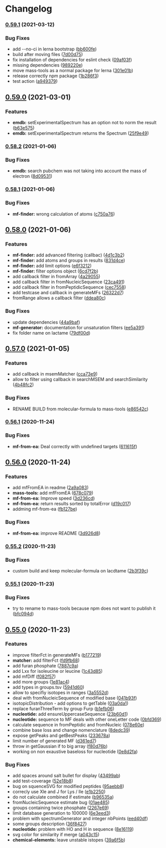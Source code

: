 # Changelog

### [0.59.1](https://www.github.com/cheminfo/mass-tools/compare/v0.59.0...v0.59.1) (2021-03-12)


### Bug Fixes

* add --no-ci in lerna bootstrap ([bb600fe](https://www.github.com/cheminfo/mass-tools/commit/bb600fec54b19e63025e29161f1040801e45dfbf))
* build after moving files ([7d00d75](https://www.github.com/cheminfo/mass-tools/commit/7d00d75a60cedd47c80e2fbc7d8e41a38d1fcf8b))
* fix installation of dependencies for eslint check ([09af03f](https://www.github.com/cheminfo/mass-tools/commit/09af03f13343acea99eec11cb61c6f3958a79218))
* missing dependencies ([989220e](https://www.github.com/cheminfo/mass-tools/commit/989220e357ceeeb76181dde823338b53d7cc298f))
* move mass-tools as a normal package for lerna ([301e01b](https://www.github.com/cheminfo/mass-tools/commit/301e01bf731dd592d67e7cf7bee4f10012c1cccd))
* release correctly npm package ([1b286f3](https://www.github.com/cheminfo/mass-tools/commit/1b286f31d7c3442d075f343fd63257fc78dbd5e7))
* test action ([a949379](https://www.github.com/cheminfo/mass-tools/commit/a949379b9fb5e20b704e7bb7e190792acff2814d))

## [0.59.0](https://www.github.com/cheminfo/mass-tools/compare/v0.58.2...v0.59.0) (2021-03-01)


### Features

* **emdb:** setExperimentalSpectrum has an option not to norm the result ([b63e575](https://www.github.com/cheminfo/mass-tools/commit/b63e5750b4568d37026cb8d9c48b209d566791cc))
* **emdb:** setExperimentalSpectrum returns the Spectrum ([25f9e49](https://www.github.com/cheminfo/mass-tools/commit/25f9e49d6b650dfb9ea0247428a2e155bcba096a))

### [0.58.2](https://www.github.com/cheminfo/mass-tools/compare/v0.58.1...v0.58.2) (2021-01-06)


### Bug Fixes

* **emdb:** search pubchem was not taking into account the mass of electron ([8d09531](https://www.github.com/cheminfo/mass-tools/commit/8d0953143fdb5740b5d7b3b23fee41e60e043e69))

### [0.58.1](https://www.github.com/cheminfo/mass-tools/compare/v0.58.0...v0.58.1) (2021-01-06)


### Bug Fixes

* **mf-finder:** wrong calculation of atoms ([c750a76](https://www.github.com/cheminfo/mass-tools/commit/c750a76fa9a34bd1fd09f0b161a30476d51cb828))

## [0.58.0](https://www.github.com/cheminfo/mass-tools/compare/v0.57.0...v0.58.0) (2021-01-06)


### Features

* **mf-finder:** add advanced filtering (callbac) ([4d1c3b2](https://www.github.com/cheminfo/mass-tools/commit/4d1c3b232f6bc5a503e4d63ef93d2a4557801e72))
* **mf-finder:** add atoms and groups in results ([831d4ce](https://www.github.com/cheminfo/mass-tools/commit/831d4ceb0d82fcad61a5ff1b63467edcbb642b16))
* **mf-finder:** add limit options ([e6f3212](https://www.github.com/cheminfo/mass-tools/commit/e6f321287736e808705cdb7d803fe3b775b1d0e9))
* **mf-finder:** filter options object ([6cd7f2b](https://www.github.com/cheminfo/mass-tools/commit/6cd7f2ba64cac14eddc1337fcfdf5b53ea4f8267))
* add callback filter in fromArray ([4a29055](https://www.github.com/cheminfo/mass-tools/commit/4a29055d9b927b59faa06395e471181aebc478aa))
* add callback filter in fromNucleicSequence ([23ca491](https://www.github.com/cheminfo/mass-tools/commit/23ca4917298e5f08a1c742f94e32bb1f3037aa71))
* add callback filter in fromPeptidicSequence ([cec7558](https://www.github.com/cheminfo/mass-tools/commit/cec7558ca04f8e44aa6c957cbdbd729d5f84a6e9))
* add testcase and callback in generateMFs ([26322d7](https://www.github.com/cheminfo/mass-tools/commit/26322d77fb8e6eb9d4eee8667280fe807a82b3ff))
* fromRange allows a callback filter ([ddea80c](https://www.github.com/cheminfo/mass-tools/commit/ddea80c17d4c03af66b6de368e0ee4fa2bd62ad4))


### Bug Fixes

* update dependencies ([44a9baf](https://www.github.com/cheminfo/mass-tools/commit/44a9bafebc6319cb4ef61842dde61ac140b0636d))
* **mf-generator:** documentation for unsaturation filters ([ee5a391](https://www.github.com/cheminfo/mass-tools/commit/ee5a391241c7a7a3d91768498ed4542f1d6ea3f9))
* fix folder name on lactame ([79df00d](https://www.github.com/cheminfo/mass-tools/commit/79df00de3120cc274a3d99bc51f368e56286797c))

## [0.57.0](https://www.github.com/cheminfo/mass-tools/compare/v0.56.1...v0.57.0) (2021-01-05)


### Features

* add callback in msemMatcher ([cca73e9](https://www.github.com/cheminfo/mass-tools/commit/cca73e9bada5c1b61389da652206ca72d5cc22f1))
* allow to filter using callback in searchMSEM and searchSimilarity ([4b48fc2](https://www.github.com/cheminfo/mass-tools/commit/4b48fc2831607eeae97b8c5e452caa96b73bb747))


### Bug Fixes

* RENAME BUILD from molecular-formula to mass-tools ([e86542c](https://www.github.com/cheminfo/mass-tools/commit/e86542c5e753f3edea1457b212f2b8d14c05f2b7))

### [0.56.1](https://www.github.com/cheminfo/mass-tools/compare/v0.56.0...v0.56.1) (2020-11-24)


### Bug Fixes

* **mf-from-ea:** Deal correctly with undefined targets ([611615f](https://www.github.com/cheminfo/mass-tools/commit/611615fe4e0bae9567ffcab2524b2734a63eddee))

## [0.56.0](https://www.github.com/cheminfo/mass-tools/compare/v0.55.2...v0.56.0) (2020-11-24)


### Features

* add mfFromEA in readme ([2a9a083](https://www.github.com/cheminfo/mass-tools/commit/2a9a083ea9a47dafb039af8c794fbbdf297d8fd5))
* **mass-tools:** add mfFromEA ([678c079](https://www.github.com/cheminfo/mass-tools/commit/678c079fc83a55dbfa624a5c92d0c64e5d486250))
* **mf-from-ea:** Improve speed ([3d236cd](https://www.github.com/cheminfo/mass-tools/commit/3d236cd156e464a5673c121bfa8e5d3520979a2b))
* **mf-from-ea:** return results sorted by totalError ([d19c017](https://www.github.com/cheminfo/mass-tools/commit/d19c017148f8779cb3428d6630877dd406104a0e))
* addming mf-from-ea ([fb127be](https://www.github.com/cheminfo/mass-tools/commit/fb127becedb3cc4d27fbe66dff07d3c59be12d78))


### Bug Fixes

* **mf-from-ea:** improve README ([3d926d8](https://www.github.com/cheminfo/mass-tools/commit/3d926d80095200df6ccb9f1ece646229d5661380))

### [0.55.2](https://www.github.com/cheminfo/mass-tools/compare/v0.55.1...v0.55.2) (2020-11-23)


### Bug Fixes

* custom build and keep molecular-formula on lacdtame ([2b3f39c](https://www.github.com/cheminfo/mass-tools/commit/2b3f39c2fa2626406526d1db16015e9f5f72c5ae))

### [0.55.1](https://www.github.com/cheminfo/molecular-formula/compare/v0.55.0...v0.55.1) (2020-11-23)


### Bug Fixes

* try to rename to mass-tools because npm does not want to publish it ([bfc094d](https://www.github.com/cheminfo/molecular-formula/commit/bfc094d190d39f40798a7156a8ff8191145f01ab))

## [0.55.0](https://www.github.com/cheminfo/molecular-formula/compare/v1.0.1...v0.55.0) (2020-11-23)


### Features

* improve filterFct in generateMFs ([b177219](https://www.github.com/cheminfo/molecular-formula/commit/b177219eaad544e848074c71380471003ea302a5))
* **matcher:** add filterFct ([fd9fb68](https://www.github.com/cheminfo/molecular-formula/commit/fd9fb68c2b7b6d3bfdd6e5b519893af65c53c6b4))
* add furan phosphate ([7887c9a](https://www.github.com/cheminfo/molecular-formula/commit/7887c9ac2cbd6f034aaa496f234aa696ade55487))
* add Lxx for isoleucine or leucine ([1c43d85](https://www.github.com/cheminfo/molecular-formula/commit/1c43d851116516b89d83a1862ba354b7767abec5))
* add mfDiff ([f082f57](https://www.github.com/cheminfo/molecular-formula/commit/f082f57f8fe269116ea483b009697e89d3d67a33))
* add more groups ([1e81ac4](https://www.github.com/cheminfo/molecular-formula/commit/1e81ac460b447d730cac7b8d65fea4a6ec69e7f2))
* add types in groups.tsv ([5941d60](https://www.github.com/cheminfo/molecular-formula/commit/5941d60b090a1994e7fe198c9b62d420b4bdda74))
* allow to specifiy isotopes in ranges ([3a5552d](https://www.github.com/cheminfo/molecular-formula/commit/3a5552d6b11659d5d85277befe5b675337667bf8))
* deal with fromNucleicSequence of modified base ([041b93f](https://www.github.com/cheminfo/molecular-formula/commit/041b93f35776bebf605a0909ff2800ded4ec1a3c))
* isotopicDistribution - add options to getTable ([03a0da1](https://www.github.com/cheminfo/molecular-formula/commit/03a0da1ad946fb235e6f9f27ed12373622b1f52c))
* replace furanThreeTerm by group Furp ([b1efb06](https://www.github.com/cheminfo/molecular-formula/commit/b1efb061128833cd7d04772ed8f67102819e1f28))
* **nucleotide:** add ensureUppercaseSequence ([23b60d1](https://www.github.com/cheminfo/molecular-formula/commit/23b60d17a50dcc8e32b064b07d762b87f7561e51))
* **nucleotide:** sequence to MF deals with other oneLetter code ([0bfd369](https://www.github.com/cheminfo/molecular-formula/commit/0bfd3696527335b6696834210af710a8805c53cd))
* calculate sequence in fromPeptidic and fromNucleic ([078e60e](https://www.github.com/cheminfo/molecular-formula/commit/078e60e593e77a253f54e330c999213f523129b0))
* combine base loss and change nomenclature ([8dedc39](https://www.github.com/cheminfo/molecular-formula/commit/8dedc39b14655cc3f6e0016102eabe2b1373a7b0))
* expose getPeaks and getBestPeaks ([233678a](https://www.github.com/cheminfo/molecular-formula/commit/233678ab093952ef94855ba63f79a1854d8aa1b5))
* limit number of generated MF ([d361ed7](https://www.github.com/cheminfo/molecular-formula/commit/d361ed75f1d129fda64b19c2ee3cd421486aeeac))
* throw in getGaussian if to big array ([f80d76b](https://www.github.com/cheminfo/molecular-formula/commit/f80d76b1efdf34196749c202397fe48b8a71fe52))
* working on non exaustive baseloss for nucleotide ([0e8d2fa](https://www.github.com/cheminfo/molecular-formula/commit/0e8d2fa67ee33096091b1a245d21c213f3f4456b))


### Bug Fixes

* add spaces around salt bullet for display ([43499ab](https://www.github.com/cheminfo/molecular-formula/commit/43499ab89a7f6194583519fada8ec010026bd8d6))
* add test-coverage ([52e18b8](https://www.github.com/cheminfo/molecular-formula/commit/52e18b81232ece9a7873d591630eee2fd56398ec))
* bug on squenceSVG for modified peptides ([95aebb8](https://www.github.com/cheminfo/molecular-formula/commit/95aebb85539f35b6918e2e9e72ea677a88bc5721))
* correcly use Xle and J for Lys / Ile ([e1b2250](https://www.github.com/cheminfo/molecular-formula/commit/e1b22501ab01151d48d5e07ee22017f08e3102a9))
* do not calculate combined if estimate ([b96535a](https://www.github.com/cheminfo/molecular-formula/commit/b96535ae9b4845d8ebb76f94811d5a41ecdad069))
* fromNucleicSequence estimate bug ([01ae485](https://www.github.com/cheminfo/molecular-formula/commit/01ae48564890d0545863261114b30ad20c8573a6))
* groups containing twice phosphate ([2267e69](https://www.github.com/cheminfo/molecular-formula/commit/2267e69d22dfd92214904bc2a868557866022eea))
* limit database generation to 100000 ([6e3eed3](https://www.github.com/cheminfo/molecular-formula/commit/6e3eed36564e7cbee5ad06c3f71621aff759f7c3))
* problem with spectrumGenerator and integer nbPoints ([eed40df](https://www.github.com/cheminfo/molecular-formula/commit/eed40df3ec46f45d068eae9f09708d1c469900d0))
* some groups description ([36f8427](https://www.github.com/cheminfo/molecular-formula/commit/36f842706b62314135bc4238ea27872a67633513))
* **nucleotide:** problem with HO and H in sequence ([8e16119](https://www.github.com/cheminfo/molecular-formula/commit/8e161194d4f1c7e5a4aedf944a1cddccd430d4d7))
* svg color for similarity if merge ([a043c15](https://www.github.com/cheminfo/molecular-formula/commit/a043c158a58727603135054ff77b5ebed398cfea))
* **chemical-elements:** leave unstable istopes ([39a6f5b](https://www.github.com/cheminfo/molecular-formula/commit/39a6f5bfca4f48425c7bc44330ee2f33caf52c28))
